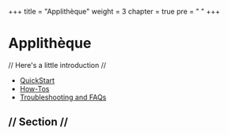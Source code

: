 +++
title = "Applithèque"
weight = 3
chapter = true
pre = "<i class='fas fa-store'></i>&nbsp;"
+++

# Applithèque

// Here's a little introduction //

- [QuickStart]()
- [How-Tos]()
- [Troubleshooting and FAQs]()

## // Section //
